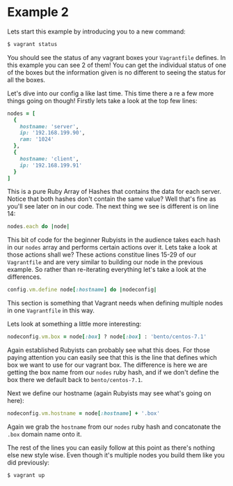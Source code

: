 # Example 2

Lets start this example by introducing you to a new command:

```bash
$ vagrant status
```

You should see the status of any vagrant boxes your `Vagrantfile` defines. In this example you can see 2 of them! You can get the individual status of one of the boxes but the information given is no different to seeing the status for all the boxes.

Let's dive into our config a like last time. This time there a re a few more things going on though! Firstly lets take a look at the top few lines:

```ruby
nodes = [
  {
    hostname: 'server',
    ip: '192.168.199.90',
    ram: '1024'
  },
  {
    hostname: 'client',
    ip: '192.168.199.91'
  }
]
```

This is a pure Ruby Array of Hashes that contains the data for each server. Notice that both hashes don't contain the same value? Well that's fine as you'll see later on in our code. The next thing we see is different is on line 14:

```ruby
nodes.each do |node|
```

This bit of code for the beginner Rubyists in the audience takes each hash in our `nodes` array and performs certain actions over it. Lets take a look at those actions shall we? These actions constitue lines 15-29 of our `Vagrantfile` and are very similar to building our node in the previous example. So rather than re-iterating everything let's take a look at the differences.

```ruby
config.vm.define node[:hostname] do |nodeconfig|
```

This section is something that Vagrant needs when defining multiple nodes in one `Vagrantfile` in this way.

Lets look at something a little more interesting:

```ruby
nodeconfig.vm.box = node[:box] ? node[:box] : 'bento/centos-7.1'
```

Again established Rubyists can probably see what this does. For those paying attention you can easily see that this is the line that defines which box we want to use for our vagrant box. The difference is here we are getting the box name from our `nodes` ruby hash, and if we don't define the box there we default back to `bento/centos-7.1`.

Next we define our hostname (again Rubyists may see what's going on here):

```ruby
nodeconfig.vm.hostname = node[:hostname] + '.box'
```

Again we grab the `hostname` from our `nodes` ruby hash and concatonate the `.box` domain name onto it.

The rest of the lines you can easily follow at this point as there's nothing else new style wise. Even though it's multiple nodes you build them like you did previously:

```bash
$ vagrant up
```
